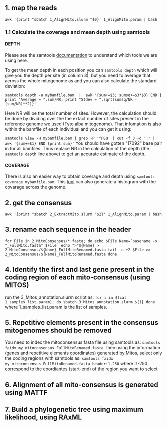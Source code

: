 ## 1. map the reads

``
awk '{print "sbatch 1_AlignMito.slurm "$0}' 1_AlignMito.param | bash
``

### 1.1 Calculate the coverage and mean depth using samtools

#### DEPTH
Please see the samtools [documentation](http://www.htslib.org/doc/samtools.html) to understand which tools we are using here. 

To get the mean depth in each position you can ``samtools depth`` which will give you the depth per site (in column 3), but you need to average that across the whole mitogenome as and you can also calculate the standard deviation:

``
samtools depth -a mybamfile.bam  |  awk '{sum+=$3; sumsq+=$3*$3} END { print "Average = ",sum/NR; print "Stdev = ",sqrt(sumsq/NR - (sum/NR)**2)}'
``

Here NR will be the total number of sites. However, the calculation should be done by dividing over the the extact number of sites present in the reference genome we used (Tyto alba mitogenome). That infomation is also within the bamfile of each individual and you can get it using:

``
samtools view -H mybamfile.bam | grep -P '^@SQ' | cut -f 3 -d ':' | awk '{sum+=$1} END {print sum}'
``
You should have gotten "17092" base pair in for all bamfiles. Thus replace NR in the calculation of the depth (the ``samtools depth`` line above) to get an accurate estimate of the depth.

#### COVERAGE
There is also an easier way to obtain coverage and depth using ``samtools coverage mybamfile.bam``. This [tool](http://www.htslib.org/doc/samtools-coverage.html) can also generate a histogram with the covarage across the genome.

## 2. get the consensus 

``
awk '{print "sbatch 2_ExtractMito.slurm "$2}' 1_AlignMito.param | bash
``

## 3. rename each sequence in the header 

``
for File in 2_MitoConsensus/*.fasta; do
echo $File
Name=`basename -s "_FullMito.fasta" $File`
echo ">"${Name} > 2_MitoConsensus/${Name}_FullMitoRenamed.fasta
tail -n +2 $File >> 2_MitoConsensus/${Name}_FullMitoRenamed.fasta
done
``

## 4. Identify the first and last gene present in the coding region of each mito-consensus (using MITOS)

run the 3_Mitos_annotation.slurm script as:
``
    for i in $(cat 1_samples_list.param); do
    sbatch 3_Mitos_annotation.slurm ${i}
    done
``
where 1_samples_list.param is the list of samples.

## 5. Repetitive elements present in the consensus mitogenomes should be removed
You need to index the mitoconsensus fasta file using samtools as:
``
samtools faidx my_mitoconsensus_FullMitoRenamed.fasta
``
Then using the information (genes and repetitive elements coordinates) generated by Mitos, select only the coding regions with samtools as:
``
  samtools faidx my_mitoconsensus_FullMitoRenamed.fasta header:1-250
``
where :1-250 correspond to the coordiantes (start-end) of the region you want to select

## 6. Alignment of all mito-consensus is generated using MATTF

## 7. Build a phylogenetic tree using maximum likelihood, using RAxML
